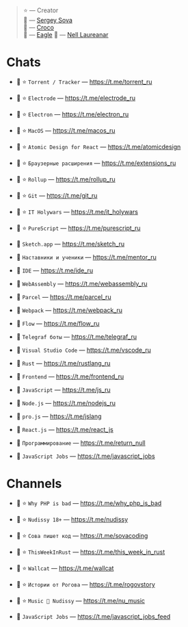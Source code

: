 > ⭐️ — Creator   
> 🦉 — [Sergey Sova](https://t.me/sergeysova)   
> 🐊 — [Croco](https://t.me/sergeycroco)   
> 🦅 — [Eagle](https://t.me/sergeyeagle)
> 🍒 — [Nell Laureanar](https://t.me/nell_laureanar)

# Сhats

- 🦉 ⭐️ `Torrent / Tracker` — https://t.me/torrent_ru
- 🦉 ⭐️ `Electrode` — https://t.me/electrode_ru
- 🦉 ⭐️ `Electron` — https://t.me/electron_ru
- 🦉 ⭐️ `MacOS` — https://t.me/macos_ru
- 🦉 ⭐️ `Atomic Design for React` — https://t.me/atomicdesign
- 🐊 ⭐️ `Браузерные расширения` — https://t.me/extensions_ru
- 🐊 ⭐️ `Rollup` — https://t.me/rollup_ru
- 🐊 ⭐️ `Git` — https://t.me/git_ru
- 🐊 ⭐️ `IT Holywars` — https://t.me/it_holywars
- 🦅 ⭐️ `PureScript` — https://t.me/purescript_ru

- 🦉 `Sketch.app` — https://t.me/sketch_ru
- 🦉 `Наставники и ученики` — https://t.me/mentor_ru
- 🦉 `IDE` — https://t.me/ide_ru
- 🦉 `WebAssembly` — https://t.me/webassembly_ru
- 🦉 `Parcel` — https://t.me/parcel_ru
- 🦉 `Webpack` — https://t.me/webpack_ru
- 🦉 `Flow` — https://t.me/flow_ru
- 🦉 `Telegraf боты` — https://t.me/telegraf_ru
- 🦉 `Visual Studio Code` — https://t.me/vscode_ru
- 🦉 `Rust` — https://t.me/rustlang_ru
- 🦉 `Frontend` — https://t.me/frontend_ru
- 🦉 `JavaScript` — https://t.me/js_ru
- 🦉 `Node.js` — https://t.me/nodejs_ru
- 🦉 `pro.js` — https://t.me/jslang
- 🦉 `React.js` — https://t.me/react_js
- 🦉 `Программирование` — https://t.me/return_null
- 🦉 `JavaScript Jobs` — https://t.me/javascript_jobs

# Channels

- 🦉 ⭐️ `Why PHP is bad` — https://t.me/why_php_is_bad
- 🦉 ⭐️ `Nudissy 18+` — https://t.me/nudissy
- 🦉 ⭐️ `Сова пишет код` — https://t.me/sovacoding
- 🦉 ⭐️ `ThisWeekInRust` — https://t.me/this_week_in_rust
- 🐊 ⭐️ `Wallcat` — https://t.me/wallcat
- 🐊 ⭐️ `Истории от Рогова` — https://t.me/rogovstory
- 🍒 ⭐️ `Music 🎵 Nudissy` — https://t.me/nu_music

- 🦉 `JavaScript Jobs` — https://t.me/javascript_jobs_feed
